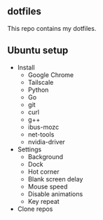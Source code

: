## dotfiles

This repo contains my dotfiles.

## Ubuntu setup

* Install
  - Google Chrome
  - Tailscale
  - Python
  - Go
  - git
  - curl
  - g++
  - ibus-mozc
  - net-tools
  - nvidia-driver
* Settings
  - Background
  - Dock
  - Hot corner
  - Blank screen delay
  - Mouse speed
  - Disable animations
  - Key repeat
* Clone repos
